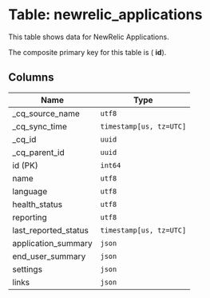 # Table: newrelic_applications

This table shows data for NewRelic Applications.

The composite primary key for this table is ( **id**).

## Columns

| Name                  | Type       |
|-----------------------| ---------- |
| _cq_source_name       |`utf8`|
| _cq_sync_time         |`timestamp[us, tz=UTC]`|
| _cq_id                |`uuid`|
| _cq_parent_id         |`uuid`|
| id (PK)               |`int64`|
| name                  |`utf8`|
| language              |`utf8`|
| health_status         |`utf8`|
| reporting             |`utf8`|
| last_reported_status  |`timestamp[us, tz=UTC]`|
| application_summary   |`json`|
| end_user_summary      |`json`|
| settings              |`json`|
| links                 |`json`|